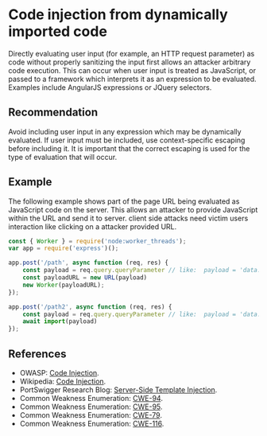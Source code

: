 # Code injection from dynamically imported code
Directly evaluating user input (for example, an HTTP request parameter) as code without properly sanitizing the input first allows an attacker arbitrary code execution. This can occur when user input is treated as JavaScript, or passed to a framework which interprets it as an expression to be evaluated. Examples include AngularJS expressions or JQuery selectors.


## Recommendation
Avoid including user input in any expression which may be dynamically evaluated. If user input must be included, use context-specific escaping before including it. It is important that the correct escaping is used for the type of evaluation that will occur.


## Example
The following example shows part of the page URL being evaluated as JavaScript code on the server. This allows an attacker to provide JavaScript within the URL and send it to server. client side attacks need victim users interaction like clicking on a attacker provided URL.


```javascript
const { Worker } = require('node:worker_threads');
var app = require('express')();

app.post('/path', async function (req, res) {
    const payload = req.query.queryParameter // like:  payload = 'data:text/javascript,console.log("hello!");//'
    const payloadURL = new URL(payload)
    new Worker(payloadURL);
});

app.post('/path2', async function (req, res) {
    const payload = req.query.queryParameter // like:  payload = 'data:text/javascript,console.log("hello!");//'
    await import(payload)
});


```

## References
* OWASP: [Code Injection](https://www.owasp.org/index.php/Code_Injection).
* Wikipedia: [Code Injection](https://en.wikipedia.org/wiki/Code_injection).
* PortSwigger Research Blog: [Server-Side Template Injection](https://portswigger.net/research/server-side-template-injection).
* Common Weakness Enumeration: [CWE-94](https://cwe.mitre.org/data/definitions/94.html).
* Common Weakness Enumeration: [CWE-95](https://cwe.mitre.org/data/definitions/95.html).
* Common Weakness Enumeration: [CWE-79](https://cwe.mitre.org/data/definitions/79.html).
* Common Weakness Enumeration: [CWE-116](https://cwe.mitre.org/data/definitions/116.html).

